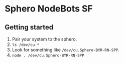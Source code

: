 Sphero NodeBots SF
==================

## Getting started

1. Pair your system to the sphero.
2. `ls /dev/cu.*`
3. Look for something like `/dev/cu.Sphero-BYR-RN-SPP`.
4. `node . /dev/cu.Sphero-BYR-RN-SPP`